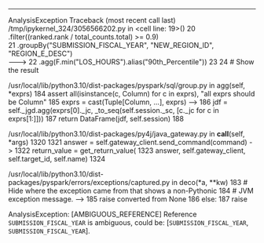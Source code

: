 ---------------------------------------------------------------------------
AnalysisException                         Traceback (most recent call last)
/tmp/ipykernel_324/3056566202.py in <cell line: 19>()
     20     .filter((ranked.rank / total_counts.total) >= 0.9)\
     21     .groupBy("SUBMISSION_FISCAL_YEAR", "NEW_REGION_ID", "REGION_E_DESC")\
---> 22     .agg(F.min("LOS_HOURS").alias("90th_Percentile"))
     23 
     24 # Show the result

/usr/local/lib/python3.10/dist-packages/pyspark/sql/group.py in agg(self, *exprs)
    184             assert all(isinstance(c, Column) for c in exprs), "all exprs should be Column"
    185             exprs = cast(Tuple[Column, ...], exprs)
--> 186             jdf = self._jgd.agg(exprs[0]._jc, _to_seq(self.session._sc, [c._jc for c in exprs[1:]]))
    187         return DataFrame(jdf, self.session)
    188 

/usr/local/lib/python3.10/dist-packages/py4j/java_gateway.py in __call__(self, *args)
   1320 
   1321         answer = self.gateway_client.send_command(command)
-> 1322         return_value = get_return_value(
   1323             answer, self.gateway_client, self.target_id, self.name)
   1324 

/usr/local/lib/python3.10/dist-packages/pyspark/errors/exceptions/captured.py in deco(*a, **kw)
    183                 # Hide where the exception came from that shows a non-Pythonic
    184                 # JVM exception message.
--> 185                 raise converted from None
    186             else:
    187                 raise

AnalysisException: [AMBIGUOUS_REFERENCE] Reference `SUBMISSION_FISCAL_YEAR` is ambiguous, could be: [`SUBMISSION_FISCAL_YEAR`, `SUBMISSION_FISCAL_YEAR`].

